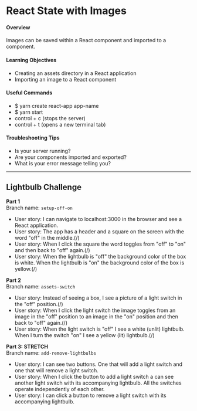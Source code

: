 # React State with Images

#### Overview
Images can be saved within a React component and imported to a component.

####  Learning Objectives
- Creating an assets directory in a React application
- Importing an image to a React component

#### Useful Commands
- $ yarn create react-app app-name
- $ yarn start
- control + c (stops the server)
- control + t (opens a new terminal tab)

#### Troubleshooting Tips
- Is your server running?
- Are your components imported and exported?
- What is your error message telling you?

---

## Lightbulb Challenge

**Part 1**  
Branch name: `setup-off-on`
- User story: I can navigate to localhost:3000 in the browser and see a React application.
- User story: The app has a header and a square on the screen with the word "off" in the middle.(/)
- User story: When I click the square the word toggles from "off" to "on" and then back to "off" again.(/)
- User story: When the lightbulb is "off" the background color of the box is white. When the lightbulb is "on" the background color of the box is yellow.(/)

**Part 2**  
Branch name: `assets-switch`

- User story: Instead of seeing a box, I see a picture of a light switch in the "off" position.(/)
- User story: When I click the light switch the image toggles from an image in the "off" position to an image in the "on" position and then back to "off" again.(/)
- User story: When the light switch is "off" I see a white (unlit) lightbulb. When I turn the switch "on" I see a yellow (lit) lightbulb.(/)

**Part 3: STRETCH**  
Branch name: `add-remove-lightbulbs`

- User story: I can see two buttons. One that will add a light switch and one that will remove a light switch.
- User story: When I click the button to add a light switch a can see another light switch with its accompanying lightbulb. All the switches operate independently of each other.
- User story: I can click a button to remove a light switch with its accompanying lightbulb.
